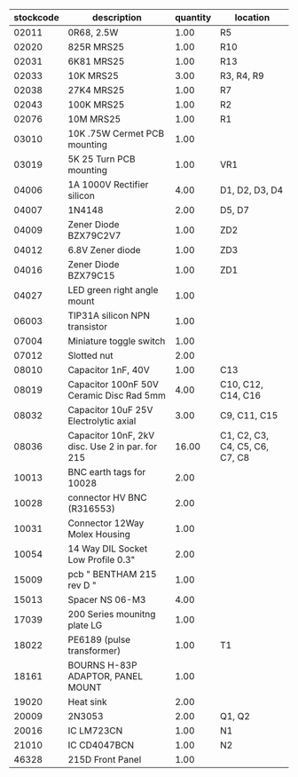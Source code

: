 |stockcode|description|quantity|location|
|---------|-----------|--------|--------|
|02011|0R68, 2.5W|1.00|R5|
|02020|825R MRS25|1.00|R10|
|02031|6K81  MRS25|1.00|R13|
|02033|10K MRS25|3.00|R3, R4, R9|
|02038|27K4 MRS25|1.00|R7|
|02043|100K MRS25|1.00|R2|
|02076|10M MRS25|1.00|R1|
|03010|10K .75W Cermet PCB mounting|1.00||
|03019|5K 25 Turn PCB mounting|1.00|VR1|
|04006|1A 1000V Rectifier silicon|4.00|D1, D2, D3, D4|
|04007|1N4148|2.00|D5, D7|
|04009|Zener Diode BZX79C2V7|1.00|ZD2|
|04012|6.8V Zener diode|1.00|ZD3|
|04016|Zener Diode BZX79C15|1.00|ZD1|
|04027|LED green right angle mount|1.00||
|06003|TIP31A silicon NPN transistor|1.00||
|07004|Miniature toggle switch|1.00||
|07012|Slotted nut|2.00||
|08010|Capacitor 1nF, 40V|1.00|C13|
|08019|Capacitor 100nF 50V Ceramic Disc Rad 5mm|4.00|C10, C12, C14, C16|
|08032|Capacitor 10uF 25V Electrolytic axial|3.00|C9, C11, C15|
|08036|Capacitor 10nF, 2kV disc. Use 2 in par. for 215|16.00|C1, C2, C3, C4, C5, C6, C7, C8|
|10013|BNC earth tags for 10028|2.00||
|10028|connector HV BNC (R316553)|2.00||
|10031|Connector 12Way Molex Housing|1.00||
|10054|14 Way DIL Socket Low Profile 0.3"|2.00||
|15009|pcb  " BENTHAM 215 rev D "|1.00||
|15013|Spacer NS 06-M3|4.00||
|17039|200 Series mounitng plate LG|1.00||
|18022|PE6189 (pulse transformer)|1.00|T1|
|18161|BOURNS H-83P ADAPTOR, PANEL MOUNT|1.00||
|19020|Heat sink|2.00||
|20009|2N3053|2.00|Q1, Q2|
|20016|IC LM723CN|1.00|N1|
|21010|IC CD4047BCN|1.00|N2|
|46328|215D Front Panel|1.00||
